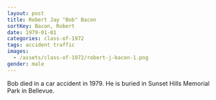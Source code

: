 ```yaml
---
layout: post
title: Robert Jay "Bob" Bacon
sortKey: Bacon, Robert
date: 1979-01-01
categories: class-of-1972
tags: accident traffic
images:
  - /assets/class-of-1972/robert-j-bacon-1.png
gender: male
---
```

Bob died in a car accident in 1979. He is buried in Sunset Hills Memorial Park in Bellevue.
